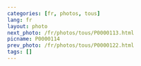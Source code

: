 ```yaml
---
categories: [fr, photos, tous]
lang: fr
layout: photo
next_photo: /fr/photos/tous/P0000113.html
picname: P0000114
prev_photo: /fr/photos/tous/P0000122.html
tags: []
---
```

